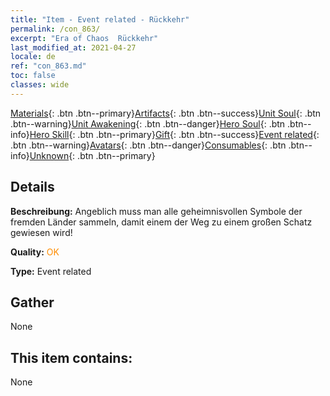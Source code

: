```yaml
---
title: "Item - Event related - Rückkehr"
permalink: /con_863/
excerpt: "Era of Chaos  Rückkehr"
last_modified_at: 2021-04-27
locale: de
ref: "con_863.md"
toc: false
classes: wide
---
```

 [Materials](/ItemsDE/){: .btn .btn--primary}[Artifacts](/ItemsDE/Artifacts/){: .btn .btn--success}[Unit Soul](/ItemsDE/UnitSoul/){: .btn .btn--warning}[Unit Awakening](/ItemsDE/UnitAwakening/){: .btn .btn--danger}[Hero Soul](/ItemsDE/HeroSoul/){: .btn .btn--info}[Hero Skill](/ItemsDE/HeroSkill/){: .btn .btn--primary}[Gift](/ItemsDE/Gift/){: .btn .btn--success}[Event related](/ItemsDE/Events/){: .btn .btn--warning}[Avatars](/ItemsDE/Avatars/){: .btn .btn--danger}[Consumables](/ItemsDE/Consumables/){: .btn .btn--info}[Unknown](/ItemsDE/Unknown/){: .btn .btn--primary}

## Details
 **Beschreibung:** Angeblich muss man alle geheimnisvollen Symbole der fremden Länder sammeln, damit einem der Weg zu einem großen Schatz gewiesen wird!

 **Quality:** <span style="color: #FF8C00">OK</span>

 **Type:** Event related

## Gather

  None

## This item contains:

  None

